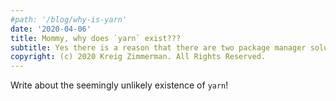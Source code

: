 ```yaml
---
#path: '/blog/why-is-yarn'
date: '2020-04-06'
title: Mommy, why does `yarn` exist???
subtitle: Yes there is a reason that there are two package manager solutions.
copyright: (c) 2020 Kreig Zimmerman. All Rights Reserved.
---
```


Write about the seemingly unlikely existence of `yarn`!
